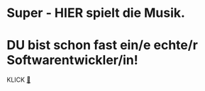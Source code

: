 # Super - HIER spielt die Musik.

# DU bist schon fast ein/e echte/r Softwarentwickler/in!

KLICK
[🔑](https://publicsun.org)

